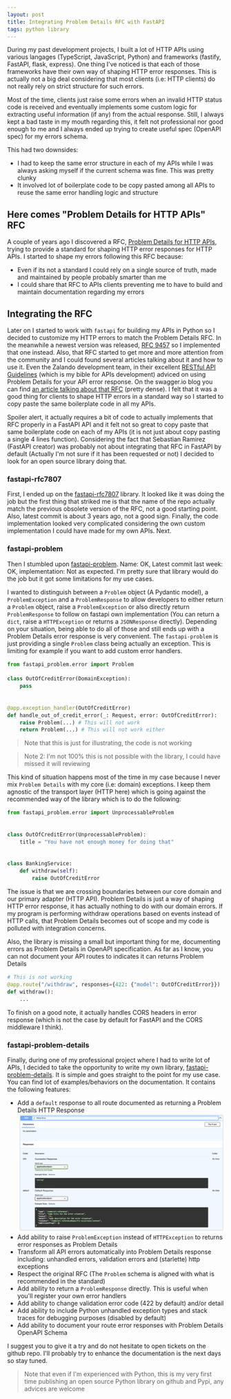 ```yaml
---
layout: post
title: Integrating Problem Details RFC with FastAPI
tags: python library
---
```


During my past development projects, I built a lot of HTTP APIs using various langages (TypeScript, JavaScript, Python) and frameworks (fastify, FastAPI, flask, express). One thing I've noticed is that each of those frameworks have their own way of shaping HTTP error responses. This is actually not a big deal considering that most clients (i.e: HTTP clients) do not really rely on strict structure for such errors.

Most of the time, clients just raise some errors when an invalid HTTP status code is received and eventually implements some custom logic for extracting useful information (if any) from the actual response. Still, I always kept a bad taste in my mouth regarding this, it felt not professional nor good enough to me and I always ended up trying to create useful spec (OpenAPI spec) for my errors schema.

This had two downsides:

- I had to keep the same error structure in each of my APIs while I was always asking myself if the current schema was fine. This was pretty clunky
- It involved lot of boilerplate code to be copy pasted among all APIs to reuse the same error handling logic and structure

## Here comes "Problem Details for HTTP APIs" RFC

A couple of years ago I discovered a RFC, [Problem Details for HTTP APIs](https://datatracker.ietf.org/doc/html/rfc7807), trying to provide a standard for shaping HTTP error responses for HTTP APIs. I started to shape my errors following this RFC because:

- Even if its not a standard I could rely on a single source of truth, made and maintained by people probably smarter than me
- I could share that RFC to APIs clients preventing me to have to build and maintain documentation regarding my errors

## Integrating the RFC

Later on I started to work with `fastapi` for building my APIs in Python so I decided to customize my HTTP errors to match the Problem Details RFC. In the meanwhile a newest version was released, [RFC 9457](https://datatracker.ietf.org/doc/html/rfc9457) so I implemented that one instead. Also, that RFC started to get more and more attention from the community and I could found several articles talking about it and how to use it. Even the Zalando development team, in their excellent [RESTful API Guidelines](https://opensource.zalando.com/restful-api-guidelines/#176) (which is my bible for APIs development) adviced on using Problem Details for your API error response. On the swagger.io blog you can find [an article talking about that RFC](https://swagger.io/blog/problem-details-rfc9457-api-error-handling/) (pretty dense). I felt that it was a good thing for clients to shape HTTP errors in a standard way so I started to copy paste the same boilerplate code in all my APIs.

Spoiler alert, it actually requires a bit of code to actually implements that RFC properly in a FastAPI API and it felt not so great to copy paste that same boilerplate code on each of my APIs (it is not just about copy pasting a single 4 lines function). Considering the fact that Sebastian Ramirez (FastAPI creator) was probably not about integrating that RFC in FastAPI by default (Actually I'm not sure if it has been requested or not) I decided to look for an open source library doing that.

### fastapi-rfc7807

First, I ended up on the [fastapi-rfc7807](https://github.com/vapor-ware/fastapi-rfc7807) library. It looked like it was doing the job but the first thing that striked me is that the name of the repo actually match the previous obsolete version of the RFC, not a good starting point. Also, latest commit is about 3 years ago, not a good sign. Finally, the code implementation looked very complicated considering the own custom implementation I could have made for my own APIs. Next.

### fastapi-problem

Then I stumbled upon [fastapi-problem](https://github.com/NRWLDev/fastapi-problem). Name: OK, Latest commit last week: OK, implementation: Not as expected. I'm pretty sure that library would do the job but it got some limitations for my use cases.

I wanted to distinguish between a `Problem` object (A Pydantic model), a `ProblemException` and a `ProblemResponse` to allow developers to either return a `Problem` object, raise a `ProblemException` or also directly return `ProblemResponse` to follow on fastapi own implementation (You can return a `dict`, raise a `HTTPException` or returns a `JSONResponse` directly). Depending on your situation, being able to do all of those and still ends up with a Problem Details error response is very convenient. The `fastapi-problem` is just providing a single `Problem` class being actually an exception. This is limiting for example if you want to add custom error handlers.

```python
from fastapi_problem.error import Problem

class OutOfCreditError(DomainException):
    pass


@app.exception_handler(OutOfCreditError)
def handle_out_of_credit_error(_: Request, error: OutOfCreditError):
    raise Problem(...) # This will not work
    return Problem(...) # This will not work either
```

> Note that this is just for illustrating, the code is not working

> Note 2: I'm not 100% this is not possible with the library, I could have missed it will reviewing

This kind of situation happens most of the time in my case because I never mix `Problem Details` with my core (i.e: domain) exceptions. I keep them agnostic of the transport layer (HTTP here) which is going against the recommended way of the library which is to do the following:

```python
from fastapi_problem.error import UnprocessableProblem


class OutOfCreditError(UnprocessableProblem):
    title = "You have not enough money for doing that"


class BankingService:
    def withdraw(self):
        raise OutOfCreditError
```

The issue is that we are crossing boundaries between our core domain and our primary adapter (HTTP API). Problem Details is just a way of shaping HTTP error response, it has actually nothing to do with our domain errors. If my program is performing withdraw operations based on events instead of HTTP calls, that Problem Details becomes out of scope and my code is polluted with integration concerns.

Also, the library is missing a small but important thing for me, documenting errors as Problem Details in OpenAPI specification.
As far as I know, you can not document your API routes to indicates it can returns Problem Details

```python
# This is not working
@app.route("/withdraw", responses={422: {"model": OutOfCreditError}})
def withdraw():
    ...
```

To finish on a good note, it actually handles CORS headers in error response (which is not the case by default for FastAPI and the CORS middleware I think).

### fastapi-problem-details

Finally, during one of my professional project where I had to write lot of APIs, I decided to take the opportunity to write my own library, [fastapi-problem-details](https://github.com/g0di/fastapi-problem-details). It is simple and goes straight to the point for my use case. You can find lot of examples/behaviors on the documentation. It contains the following features:

- Add a `default` response to all route documented as returning a Problem Details HTTP Response
  ![FastAPI problem details default response](/assets/images/fastapi-problem-details-default-response.png)
- Add ability to raise `ProblemException` instead of `HTTPException` to returns error responses as Problem Details
- Transform all API errors automatically into Problem Details response including: unhandled errors, validation errors and (starlette) http exceptions
- Respect the original RFC (The `Problem` schema is aligned with what is recommended in the standard)
- Add ability to return a `ProblemResponse` directly. This is useful when you'll register your own error handlers
- Add ability to change validation error code (422 by default) and/or detail
- Add ability to include Python unhandled exception types and stack traces for debugging purposes (disabled by default)
- Add ability to document your route error responses with Problem Details OpenAPI Schema

I suggest you to give it a try and do not hesitate to open tickets on the github repo. I'll probably try to enhance the documentation is the next days so stay tuned.

> Note that even if I'm experienced with Python, this is my very first time publishing an open source Python library on github and Pypi, any advices are welcome
